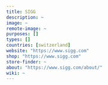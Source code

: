 ```yaml
---
title: SIGG
description: ~
image: ~
remote-image: ~
purposes: []
types: []
countries: [switzerland]
website: "https://www.sigg.com"
shop: "https://www.sigg.com"
store-finder: ~
about: "https://www.sigg.com/about/"
wiki: ~
---
```

